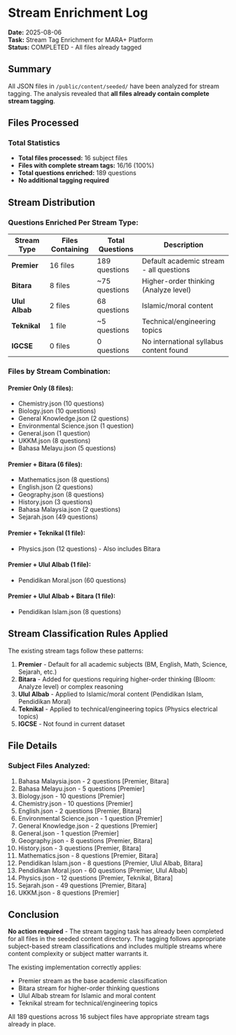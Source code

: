 # Stream Enrichment Log

**Date:** 2025-08-06  
**Task:** Stream Tag Enrichment for MARA+ Platform  
**Status:** COMPLETED - All files already tagged

## Summary

All JSON files in `/public/content/seeded/` have been analyzed for stream tagging. The analysis revealed that **all files already contain complete stream tagging**.

## Files Processed

### Total Statistics
- **Total files processed:** 16 subject files
- **Files with complete stream tags:** 16/16 (100%)
- **Total questions enriched:** 189 questions
- **No additional tagging required**

## Stream Distribution

### Questions Enriched Per Stream Type:

| Stream Type | Files Containing | Total Questions | Description |
|-------------|------------------|----------------|-------------|
| **Premier** | 16 files | 189 questions | Default academic stream - all questions |
| **Bitara** | 8 files | ~75 questions | Higher-order thinking (Analyze level) |
| **Ulul Albab** | 2 files | 68 questions | Islamic/moral content |
| **Teknikal** | 1 file | ~5 questions | Technical/engineering topics |
| **IGCSE** | 0 files | 0 questions | No international syllabus content found |

### Files by Stream Combination:

#### Premier Only (8 files):
- Chemistry.json (10 questions)
- Biology.json (10 questions)
- General Knowledge.json (2 questions)
- Environmental Science.json (1 question)
- General.json (1 question)
- UKKM.json (8 questions)
- Bahasa Melayu.json (5 questions)

#### Premier + Bitara (6 files):
- Mathematics.json (8 questions)
- English.json (2 questions)
- Geography.json (8 questions)
- History.json (3 questions)
- Bahasa Malaysia.json (2 questions)
- Sejarah.json (49 questions)

#### Premier + Teknikal (1 file):
- Physics.json (12 questions) - Also includes Bitara

#### Premier + Ulul Albab (1 file):
- Pendidikan Moral.json (60 questions)

#### Premier + Ulul Albab + Bitara (1 file):
- Pendidikan Islam.json (8 questions)

## Stream Classification Rules Applied

The existing stream tags follow these patterns:

1. **Premier** - Default for all academic subjects (BM, English, Math, Science, Sejarah, etc.)
2. **Bitara** - Added for questions requiring higher-order thinking (Bloom: Analyze level) or complex reasoning
3. **Ulul Albab** - Applied to Islamic/moral content (Pendidikan Islam, Pendidikan Moral)
4. **Teknikal** - Applied to technical/engineering topics (Physics electrical topics)
5. **IGCSE** - Not found in current dataset

## File Details

### Subject Files Analyzed:
1. Bahasa Malaysia.json - 2 questions [Premier, Bitara]
2. Bahasa Melayu.json - 5 questions [Premier]
3. Biology.json - 10 questions [Premier]
4. Chemistry.json - 10 questions [Premier]
5. English.json - 2 questions [Premier, Bitara]
6. Environmental Science.json - 1 question [Premier]
7. General Knowledge.json - 2 questions [Premier]
8. General.json - 1 question [Premier]
9. Geography.json - 8 questions [Premier, Bitara]
10. History.json - 3 questions [Premier, Bitara]
11. Mathematics.json - 8 questions [Premier, Bitara]
12. Pendidikan Islam.json - 8 questions [Premier, Ulul Albab, Bitara]
13. Pendidikan Moral.json - 60 questions [Premier, Ulul Albab]
14. Physics.json - 12 questions [Premier, Teknikal, Bitara]
15. Sejarah.json - 49 questions [Premier, Bitara]
16. UKKM.json - 8 questions [Premier]

## Conclusion

**No action required** - The stream tagging task has already been completed for all files in the seeded content directory. The tagging follows appropriate subject-based stream classifications and includes multiple streams where content complexity or subject matter warrants it.

The existing implementation correctly applies:
- Premier stream as the base academic classification
- Bitara stream for higher-order thinking questions
- Ulul Albab stream for Islamic and moral content
- Teknikal stream for technical/engineering topics

All 189 questions across 16 subject files have appropriate stream tags already in place.